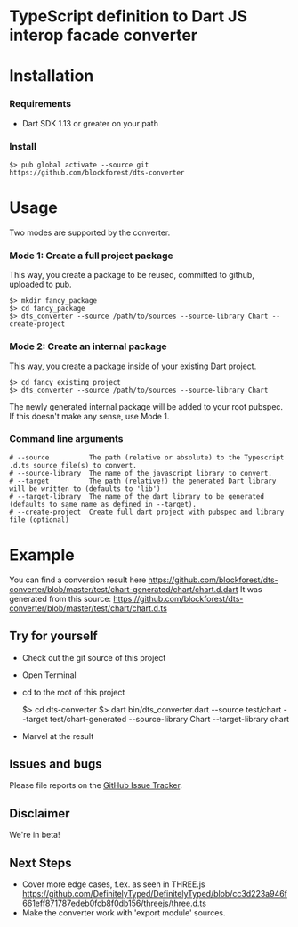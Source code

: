 # TypeScript definition to Dart JS interop facade converter

# Installation

### Requirements

* Dart SDK 1.13 or greater on your path

### Install

    $> pub global activate --source git https://github.com/blockforest/dts-converter

# Usage

Two modes are supported by the converter.

### Mode 1: Create a full project package

This way, you create a package to be reused, committed to github, uploaded to pub.

    $> mkdir fancy_package
    $> cd fancy_package
    $> dts_converter --source /path/to/sources --source-library Chart --create-project

### Mode 2: Create an internal package

This way, you create a package inside of your existing Dart project.

    $> cd fancy_existing_project
    $> dts_converter --source /path/to/sources --source-library Chart

The newly generated internal package will be added to your root pubspec.
If this doesn't make any sense, use Mode 1.

### Command line arguments

    # --source          The path (relative or absolute) to the Typescript .d.ts source file(s) to convert.
    # --source-library  The name of the javascript library to convert.
    # --target          The path (relative!) the generated Dart library will be written to (defaults to 'lib')
    # --target-library  The name of the dart library to be generated (defaults to same name as defined in --target).
    # --create-project  Create full dart project with pubspec and library file (optional)

# Example

You can find a conversion result here https://github.com/blockforest/dts-converter/blob/master/test/chart-generated/chart/chart.d.dart
It was generated from this source: https://github.com/blockforest/dts-converter/blob/master/test/chart/chart.d.ts

## Try for yourself

* Check out the git source of this project
* Open Terminal
* cd to the root of this project


    $> cd dts-converter
    $> dart bin/dts_converter.dart --source test/chart --target test/chart-generated --source-library Chart --target-library chart

* Marvel at the result

## Issues and bugs

Please file reports on the
[GitHub Issue Tracker](https://github.com/blockforest/dts-converter).

## Disclaimer

We're in beta!

## Next Steps

* Cover more edge cases, f.ex. as seen in THREE.js https://github.com/DefinitelyTyped/DefinitelyTyped/blob/cc3d223a946f661eff871787edeb0fcb8f0db156/threejs/three.d.ts
* Make the converter work with 'export module' sources.
